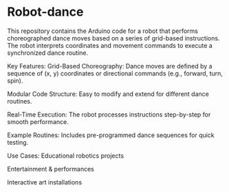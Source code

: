 # Robot-dance
This repository contains the Arduino code for a robot that performs choreographed dance moves based on a series of grid-based instructions. The robot interprets coordinates and movement commands to execute a synchronized dance routine.

Key Features:
Grid-Based Choreography: Dance moves are defined by a sequence of (x, y) coordinates or directional commands (e.g., forward, turn, spin).

Modular Code Structure: Easy to modify and extend for different dance routines.

Real-Time Execution: The robot processes instructions step-by-step for smooth performance.

Example Routines: Includes pre-programmed dance sequences for quick testing.

Use Cases:
Educational robotics projects

Entertainment & performances

Interactive art installations
